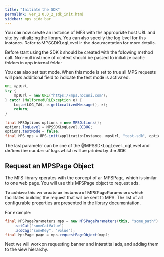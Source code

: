 ```yaml
---
title: "Initiate the SDK"
permalink: ver_2.0.0_2_sdk_init.html
sidebar: mps_side_bar
---
```

You can now create an instance of MPS with the appropriate host URL and site by initializing the library. You can also specify the log level for this instance. Refer to MPSSDKLogLevel in the documentation for more details.

Before start using the SDK it should be created with the following method call. Non-null instance of context should be passed to initialize cache folders in app internal folder.

You can also set test mode. When this mode is set to true all MPS requests will pass additional field to indicate the test mode is activated.

```java
URL mpsUrl;
try {
    mpsUrl = new URL("https://mps.nbcuni.com");
} catch (MalformedURLException e) {
    Log.e(LOG_TAG, e.getLocalizedMessage(), e);
    return;
}

final MPSOptions options = new MPSOptions();
options.logLevel = MPSSDKLogLevel.DEBUG;
options.testMode = false;
final MPS mps = MPS.init(applicationInstance, mpsUrl, "test-sdk", options);
```

The last parameter can be one of the @MPSSDKLogLevel.LogLevel and defines the number of logs which will be printed by the SDK

## Request an MPSPage Object

The MPS library operates with the concept of an MPSPage, which is similar to one web page. You will use this MPSPage object to request ads.

To achieve this we create an instance of MPSPageParameters which facilitates building the request that will be sent to MPS. The list of all configurable properties are presented in the library documentation.

For example:

```java
final MPSPageParameters mpp = new MPSPageParameters(this, "some_path")
	.setCat("someCatValue")
	.addCag("someKey", "value");
final MpsPage page = mps.requestPageObject(mpp);
```

Next we will work on requesting banner and interstital ads, and adding them to the view hierarchy.